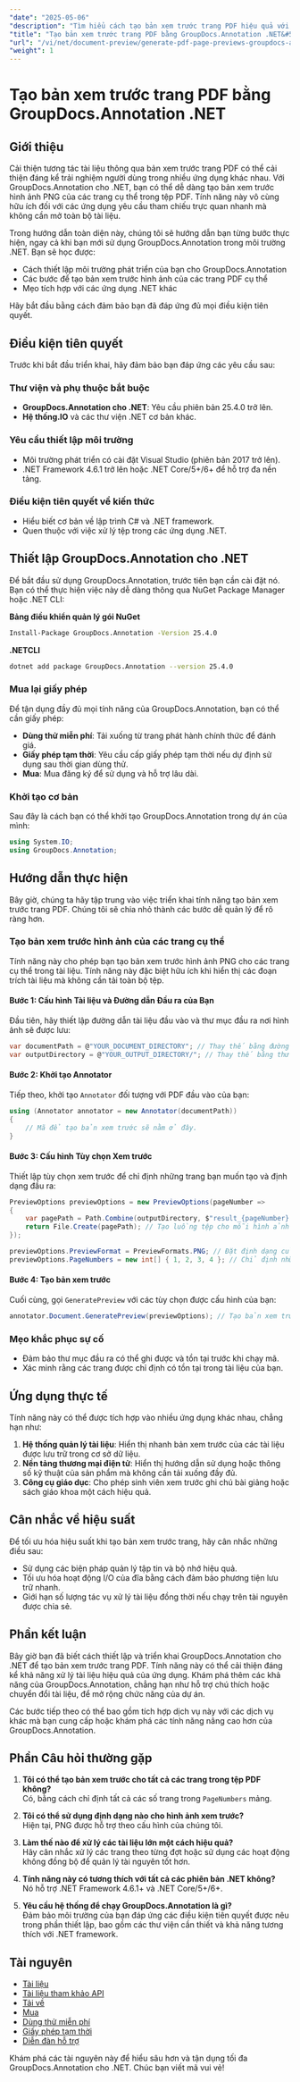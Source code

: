```yaml
---
"date": "2025-05-06"
"description": "Tìm hiểu cách tạo bản xem trước trang PDF hiệu quả với GroupDocs.Annotation cho .NET. Tăng cường tương tác tài liệu và hợp lý hóa quy trình làm việc của bạn."
"title": "Tạo bản xem trước trang PDF bằng GroupDocs.Annotation .NET&#58; Hướng dẫn toàn diện"
"url": "/vi/net/document-preview/generate-pdf-page-previews-groupdocs-annotation-net/"
"weight": 1
---
```


# Tạo bản xem trước trang PDF bằng GroupDocs.Annotation .NET

## Giới thiệu

Cải thiện tương tác tài liệu thông qua bản xem trước trang PDF có thể cải thiện đáng kể trải nghiệm người dùng trong nhiều ứng dụng khác nhau. Với GroupDocs.Annotation cho .NET, bạn có thể dễ dàng tạo bản xem trước hình ảnh PNG của các trang cụ thể trong tệp PDF. Tính năng này vô cùng hữu ích đối với các ứng dụng yêu cầu tham chiếu trực quan nhanh mà không cần mở toàn bộ tài liệu.

Trong hướng dẫn toàn diện này, chúng tôi sẽ hướng dẫn bạn từng bước thực hiện, ngay cả khi bạn mới sử dụng GroupDocs.Annotation trong môi trường .NET. Bạn sẽ học được:
- Cách thiết lập môi trường phát triển của bạn cho GroupDocs.Annotation
- Các bước để tạo bản xem trước hình ảnh của các trang PDF cụ thể
- Mẹo tích hợp với các ứng dụng .NET khác

Hãy bắt đầu bằng cách đảm bảo bạn đã đáp ứng đủ mọi điều kiện tiên quyết.

## Điều kiện tiên quyết

Trước khi bắt đầu triển khai, hãy đảm bảo bạn đáp ứng các yêu cầu sau:

### Thư viện và phụ thuộc bắt buộc

- **GroupDocs.Annotation cho .NET**: Yêu cầu phiên bản 25.4.0 trở lên.
- **Hệ thống.IO** và các thư viện .NET cơ bản khác.

### Yêu cầu thiết lập môi trường

- Môi trường phát triển có cài đặt Visual Studio (phiên bản 2017 trở lên).
- .NET Framework 4.6.1 trở lên hoặc .NET Core/5+/6+ để hỗ trợ đa nền tảng.

### Điều kiện tiên quyết về kiến thức

- Hiểu biết cơ bản về lập trình C# và .NET framework.
- Quen thuộc với việc xử lý tệp trong các ứng dụng .NET.

## Thiết lập GroupDocs.Annotation cho .NET

Để bắt đầu sử dụng GroupDocs.Annotation, trước tiên bạn cần cài đặt nó. Bạn có thể thực hiện việc này dễ dàng thông qua NuGet Package Manager hoặc .NET CLI:

**Bảng điều khiển quản lý gói NuGet**
```bash
Install-Package GroupDocs.Annotation -Version 25.4.0
```

**.NETCLI**
```bash
dotnet add package GroupDocs.Annotation --version 25.4.0
```

### Mua lại giấy phép

Để tận dụng đầy đủ mọi tính năng của GroupDocs.Annotation, bạn có thể cần giấy phép:
- **Dùng thử miễn phí**: Tải xuống từ trang phát hành chính thức để đánh giá.
- **Giấy phép tạm thời**: Yêu cầu cấp giấy phép tạm thời nếu dự định sử dụng sau thời gian dùng thử.
- **Mua**: Mua đăng ký để sử dụng và hỗ trợ lâu dài.

### Khởi tạo cơ bản

Sau đây là cách bạn có thể khởi tạo GroupDocs.Annotation trong dự án của mình:
```csharp
using System.IO;
using GroupDocs.Annotation;
```

## Hướng dẫn thực hiện

Bây giờ, chúng ta hãy tập trung vào việc triển khai tính năng tạo bản xem trước trang PDF. Chúng tôi sẽ chia nhỏ thành các bước dễ quản lý để rõ ràng hơn.

### Tạo bản xem trước hình ảnh của các trang cụ thể

Tính năng này cho phép bạn tạo bản xem trước hình ảnh PNG cho các trang cụ thể trong tài liệu. Tính năng này đặc biệt hữu ích khi hiển thị các đoạn trích tài liệu mà không cần tải toàn bộ tệp.

#### Bước 1: Cấu hình Tài liệu và Đường dẫn Đầu ra của Bạn

Đầu tiên, hãy thiết lập đường dẫn tài liệu đầu vào và thư mục đầu ra nơi hình ảnh sẽ được lưu:
```csharp
var documentPath = @"YOUR_DOCUMENT_DIRECTORY"; // Thay thế bằng đường dẫn tài liệu của bạn
var outputDirectory = @"YOUR_OUTPUT_DIRECTORY/"; // Thay thế bằng thư mục đầu ra mong muốn của bạn
```

#### Bước 2: Khởi tạo Annotator

Tiếp theo, khởi tạo `Annotator` đối tượng với PDF đầu vào của bạn:
```csharp
using (Annotator annotator = new Annotator(documentPath))
{
    // Mã để tạo bản xem trước sẽ nằm ở đây.
}
```

#### Bước 3: Cấu hình Tùy chọn Xem trước

Thiết lập tùy chọn xem trước để chỉ định những trang bạn muốn tạo và định dạng đầu ra:
```csharp
PreviewOptions previewOptions = new PreviewOptions(pageNumber =>
{
    var pagePath = Path.Combine(outputDirectory, $"result_{pageNumber}.png");
    return File.Create(pagePath); // Tạo luồng tệp cho mỗi hình ảnh đầu ra
});

previewOptions.PreviewFormat = PreviewFormats.PNG; // Đặt định dạng của bản xem trước thành PNG.
previewOptions.PageNumbers = new int[] { 1, 2, 3, 4 }; // Chỉ định những trang nào sẽ tạo bản xem trước.
```

#### Bước 4: Tạo bản xem trước

Cuối cùng, gọi `GeneratePreview` với các tùy chọn được cấu hình của bạn:
```csharp
annotator.Document.GeneratePreview(previewOptions); // Tạo bản xem trước dựa trên các tùy chọn đã cấu hình.
```

### Mẹo khắc phục sự cố

- Đảm bảo thư mục đầu ra có thể ghi được và tồn tại trước khi chạy mã.
- Xác minh rằng các trang được chỉ định có tồn tại trong tài liệu của bạn.

## Ứng dụng thực tế

Tính năng này có thể được tích hợp vào nhiều ứng dụng khác nhau, chẳng hạn như:
1. **Hệ thống quản lý tài liệu**: Hiển thị nhanh bản xem trước của các tài liệu được lưu trữ trong cơ sở dữ liệu.
2. **Nền tảng thương mại điện tử**: Hiển thị hướng dẫn sử dụng hoặc thông số kỹ thuật của sản phẩm mà không cần tải xuống đầy đủ.
3. **Công cụ giáo dục**: Cho phép sinh viên xem trước ghi chú bài giảng hoặc sách giáo khoa một cách hiệu quả.

## Cân nhắc về hiệu suất

Để tối ưu hóa hiệu suất khi tạo bản xem trước trang, hãy cân nhắc những điều sau:
- Sử dụng các biện pháp quản lý tập tin và bộ nhớ hiệu quả.
- Tối ưu hóa hoạt động I/O của đĩa bằng cách đảm bảo phương tiện lưu trữ nhanh.
- Giới hạn số lượng tác vụ xử lý tài liệu đồng thời nếu chạy trên tài nguyên được chia sẻ.

## Phần kết luận

Bây giờ bạn đã biết cách thiết lập và triển khai GroupDocs.Annotation cho .NET để tạo bản xem trước trang PDF. Tính năng này có thể cải thiện đáng kể khả năng xử lý tài liệu hiệu quả của ứng dụng. Khám phá thêm các khả năng của GroupDocs.Annotation, chẳng hạn như hỗ trợ chú thích hoặc chuyển đổi tài liệu, để mở rộng chức năng của dự án.

Các bước tiếp theo có thể bao gồm tích hợp dịch vụ này với các dịch vụ khác mà bạn cung cấp hoặc khám phá các tính năng nâng cao hơn của GroupDocs.Annotation.

## Phần Câu hỏi thường gặp

1. **Tôi có thể tạo bản xem trước cho tất cả các trang trong tệp PDF không?**  
   Có, bằng cách chỉ định tất cả các số trang trong `PageNumbers` mảng.

2. **Tôi có thể sử dụng định dạng nào cho hình ảnh xem trước?**  
   Hiện tại, PNG được hỗ trợ theo cấu hình của chúng tôi.

3. **Làm thế nào để xử lý các tài liệu lớn một cách hiệu quả?**  
   Hãy cân nhắc xử lý các trang theo từng đợt hoặc sử dụng các hoạt động không đồng bộ để quản lý tài nguyên tốt hơn.

4. **Tính năng này có tương thích với tất cả các phiên bản .NET không?**  
   Nó hỗ trợ .NET Framework 4.6.1+ và .NET Core/5+/6+.

5. **Yêu cầu hệ thống để chạy GroupDocs.Annotation là gì?**  
   Đảm bảo môi trường của bạn đáp ứng các điều kiện tiên quyết được nêu trong phần thiết lập, bao gồm các thư viện cần thiết và khả năng tương thích với .NET framework.

## Tài nguyên

- [Tài liệu](https://docs.groupdocs.com/annotation/net/)
- [Tài liệu tham khảo API](https://reference.groupdocs.com/annotation/net/)
- [Tải về](https://releases.groupdocs.com/annotation/net/)
- [Mua](https://purchase.groupdocs.com/buy)
- [Dùng thử miễn phí](https://releases.groupdocs.com/annotation/net/)
- [Giấy phép tạm thời](https://purchase.groupdocs.com/temporary-license/)
- [Diễn đàn hỗ trợ](https://forum.groupdocs.com/c/annotation/) 

Khám phá các tài nguyên này để hiểu sâu hơn và tận dụng tối đa GroupDocs.Annotation cho .NET. Chúc bạn viết mã vui vẻ!